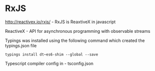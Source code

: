 # RxJS


http://reactivex.io/rxjs/ - RxJS is ReaxtiveX in javascript

ReactiveX - API for asynchronous programming with observable streams


Typings was installed using the following command which created the typings.json file

    typings install dt~es6-shim --global --save


Typescript compiler config in - tsconfig.json
